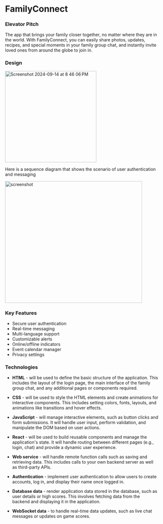 # FamilyConnect

### Elevator Pitch
The app that brings your family closer together, no matter where they are in the world. With FamilyConnect, you can easily share photos, updates, recipes, and special moments in your family group chat, and instantly invite loved ones from around the globe to join in.

### Design

<img width="300" alt="Screenshot 2024-09-14 at 8 46 06 PM" src="https://github.com/user-attachments/assets/9cc04e69-eff7-47d3-8ff5-394862992324">

Here is a sequence diagram that shows the scenario of user authentication and messaging

<img width="450" height="400" alt="screenshot" src="https://github.com/user-attachments/assets/bf188774-3da6-43bf-9a11-3f9a1b843b86">

### Key Features
* Secure user authentication
* Real-time messaging
* Multi-language support
* Customizable alerts
* Online/offline indicators
* Event calendar manager
* Privacy settings

### Technologies

* **HTML** - will be used to define the basic structure of the application. This includes the layout of the login page, the main interface of the family group chat, and any additional pages or components required.

* **CSS** - will be used to style the HTML elements and create animations for interactive components. This includes setting colors, fonts, layouts, and animations like transitions and hover effects.

* **JavaScript** - will manage interactive elements, such as button clicks and form submissions. It will handle user input, perform validation, and manipulate the DOM based on user actions.

* **React** - will be used to build reusable components and manage the application's state. It will handle routing between different pages (e.g., login, chat) and provide a dynamic user experience.

* **Web service** - will handle remote function calls such as saving and retrieving data. This includes calls to your own backend server as well as third-party APIs.

* **Authentication** - implement user authentication to allow users to create accounts, log in, and display their name once logged in.

* **Database data** - render application data stored in the database, such as user details or high scores. This involves fetching data from the backend and displaying it in the application.

* **WebSocket data** - to handle real-time data updates, such as live chat messages or updates on game scores.
